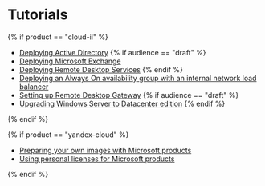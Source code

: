 # Tutorials

{% if product == "cloud-il" %}

* [Deploying Active Directory](active-directory.md)
{% if audience == "draft" %}
* [Deploying Microsoft Exchange](exchange.md)
* [Deploying Remote Desktop Services](rds.md)
{% endif %}
* [Deploying an Always On availability group with an internal network load balancer](mssql-alwayson-lb.md)
* [Setting up Remote Desktop Gateway](rds-gw.md)
{% if audience == "draft" %}
* [Upgrading Windows Server to Datacenter edition](edition-update-datacenter.md)
{% endif %}

{% endif %}

{% if product == "yandex-cloud" %}

* [Preparing your own images with Microsoft products](../prepare-image.md)
* [Using personal licenses for Microsoft products](../byol.md)

{% endif %}
